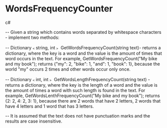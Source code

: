 # WordsFrequencyCounter
c#


-- Given a string which contains words separated by whitespace characters - implement two methods: 

-- Dictionary﹤string, int﹥ GetWordsFrequencyCount(string text)- returns a dictionary,
where the key is a word and the value is the amount of times that word occurs in the text.
For example, GetWordsFrequencyCount("My bike and my book"); returns {"my": 2, "bike": 1, "and": 1, "book": 1},
because the world "my" occurs 2 times and other words occur only once.

-- Dictionary﹤int, int﹥ GetWordsLengthFrequencyCount(string text) - returns a dictionary,
where the key is the length of a word and the value is the amount of times a word
with such length is found in the text. For example,
GetWordsLenthFrequencyCount("My bike and my book"); returns {2: 2, 4: 2, 3: 1},
because there are 2 words that have 2 letters, 2 words that have 4 letters and 1 word that has 3 letters.

-- It is assumed that the text does not have punctuation marks and the results are case insensitive.
